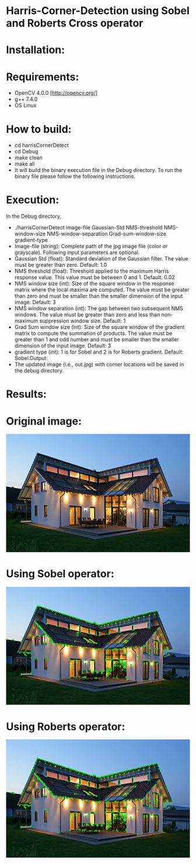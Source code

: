# Harris-Corner-Detection using Sobel and Roberts Cross operator
# Installation:
# Requirements:
- OpenCV 4.0.0 [http://opencv.org/]
- g++ 7.4.0
- OS Linux
# How to build:
- cd harrisCornerDetect
- cd Debug
- make clean
- make all
- It will build the binary execution file in the Debug directory. To run the binary file please follow the
following instructions.
# Execution:
In the Debug directory,
- ./harrisCornerDetect image-file Gaussian-Std NMS-threshold NMS-window-size NMS-window-separation
Grad-sum-window-size gradient-type 
- Image-file (string): Complete path of the jpg image file (color or grayscale).
Following input parameters are optional.
- Gaussian Std (float): Standard deviation of the Gaussian filter. The value must be greater than zero.
Default: 1.0
- NMS threshold (float): Threshold applied to the maximum Harris response value. This value must be
between 0 and 1. Default: 0.02
- NMS window size (int): Size of the square window in the response matrix where the local maxima are
computed. The value must be greater than zero and must be smaller than the smaller dimension of
the input image. Default: 3
- NMS window separation (int): The gap between two subsequent NMS windows. The value must be
greater than zero and less than non-maximum suppression window size. Default: 1
- Grad Sum window size (int): Size of the square window of the gradient matrix to compute the
summation of products. The value must be greater than 1 and odd number and must be smaller than
the smaller dimension of the input image. Default: 3
- gradient type (int): 1 is for Sobel and 2 is for Roberts gradient. Default: Sobel.Output:
- The updated image (i.e., out.jpg) with corner locations will be saved in the debug directory.

# Results:
# Original image: 
![Original Image](Results/original.jpg?raw=true "Title")
# Using Sobel operator: 
![Original Image](Results/outSobel.jpg?raw=true "Title")
# Using Roberts operator: 
![Original Image](Results/outRoberts.jpg?raw=true "Title")


